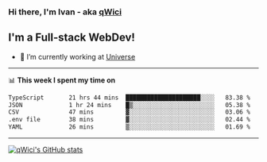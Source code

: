 ### Hi there, I'm Ivan - aka [qWici][website]

## I'm a Full-stack WebDev!
- 🔭 I’m currently working at [Universe][universe]

---

📊 **This week I spent my time on**
<!--START_SECTION:waka-->

```txt
TypeScript       21 hrs 44 mins  █████████████████████░░░░   83.38 %
JSON             1 hr 24 mins    █▒░░░░░░░░░░░░░░░░░░░░░░░   05.38 %
CSV              47 mins         ▓░░░░░░░░░░░░░░░░░░░░░░░░   03.06 %
.env file        38 mins         ▓░░░░░░░░░░░░░░░░░░░░░░░░   02.44 %
YAML             26 mins         ▒░░░░░░░░░░░░░░░░░░░░░░░░   01.69 %
```

<!--END_SECTION:waka-->

---

[![qWici's GitHub stats](https://github-readme-stats.vercel.app/api?username=qWici)](https://github.com/qWici/github-readme-stats)

[website]: https://devkucher.com
[twitter]: https://twitter.com/KucherDev
[linkedin]: https://www.linkedin.com/in/ivankucher
[universe]: https://universeapps.limited
